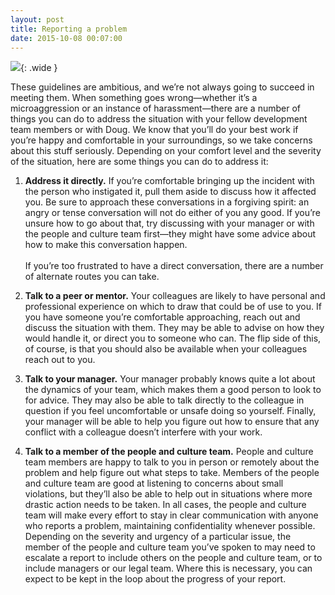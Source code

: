 ```yaml
---
layout: post
title: Reporting a problem
date: 2015-10-08 00:07:00
---
```

![](/images/bubbles.jpg){: .wide }

These guidelines are ambitious, and we’re not always going to succeed in meeting them. When something goes wrong—whether it’s a microaggression or an instance of harassment—there are a number of things you can do to address the situation with your fellow development team members or with Doug. We know that you’ll do your best work if you’re happy and comfortable in your surroundings, so we take concerns about this stuff seriously. Depending on your comfort level and the severity of the situation, here are some things you can do to address it: 

1. **Address it directly.** If you’re comfortable bringing up the incident with the person who instigated it, pull them aside to discuss how it affected you. Be sure to approach these conversations in a forgiving spirit: an angry or tense conversation will not do either of you any good. If you’re unsure how to go about that, try discussing with your manager or with the people and culture team first—they might have some advice about how to make this conversation happen. <br/><br/>If you’re too frustrated to have a direct conversation, there are a number of alternate routes you can take.

2. **Talk to a peer or mentor.** Your colleagues are likely to have personal and professional experience on which to draw that could be of use to you. If you have someone you’re comfortable approaching, reach out and discuss the situation with them. They may be able to advise on how they would handle it, or direct you to someone who can. The flip side of this, of course, is that you should also be available when your colleagues reach out to you.

3. **Talk to your manager.** Your manager probably knows quite a lot about the dynamics of your team, which makes them a good person to look to for advice. They may also be able to talk directly to the colleague in question if you feel uncomfortable or unsafe doing so yourself. Finally, your manager will be able to help you figure out how to ensure that any conflict with a colleague doesn’t interfere with your work. 

4. **Talk to a member of the people and culture team.** People and culture team members are happy to talk to you in person or remotely about the problem and help figure out what steps to take. Members of the people and culture team are good at listening to concerns about small violations, but they’ll also be able to help out in situations where more drastic action needs to be taken. In all cases, the people and culture team will make every effort to stay in clear communication with anyone who reports a problem, maintaining confidentiality whenever possible. Depending on the severity and urgency of a particular issue, the member of the people and culture team you’ve spoken to may need to escalate a report to include others on the people and culture team, or to include managers or our legal team. Where this is necessary, you can expect to be kept in the loop about the progress of your report. 

